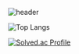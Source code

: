 ![header](https://capsule-render.vercel.app/api?type=waving&color=00ACEE&height=300&section=header&text=HyeonWooPark&fontSize=70&fontColor=FFFFFF&animation=fadeIn&fontAlignY=38&descAlignY=55&descAlign=80)

![Top Langs](https://github-readme-stats.vercel.app/api/top-langs/?username=smartcow99&layout=Demo&theme=cobalt)

[![Solved.ac Profile](http://mazassumnida.wtf/api/v2/generate_badge?boj=smacow)](https://solved.ac/smacow)


